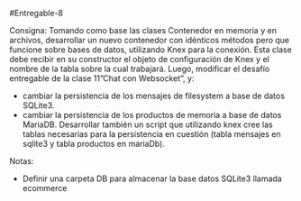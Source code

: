 #Entregable-8

Consigna: Tomando como base las clases Contenedor en memoria y en archivos, desarrollar un
nuevo contenedor con idénticos métodos pero que funcione sobre bases de datos, utilizando Knex para
la conexión. Esta clase debe recibir en su constructor el objeto de configuración de Knex y el nombre de
la tabla sobre la cual trabajará. Luego, modificar el desafío entregable de la clase 11”Chat con
Websocket”, y:
- cambiar la persistencia de los mensajes de filesystem a base de datos SQLite3.
- cambiar la persistencia de los productos de memoria a base de datos MariaDB.
Desarrollar también un script que utilizando knex cree las tablas necesarias para la persistencia en
cuestión (tabla mensajes en sqlite3 y tabla productos en mariaDb).

 Notas:
- Definir una carpeta DB para almacenar la base datos SQLite3 llamada ecommerce
